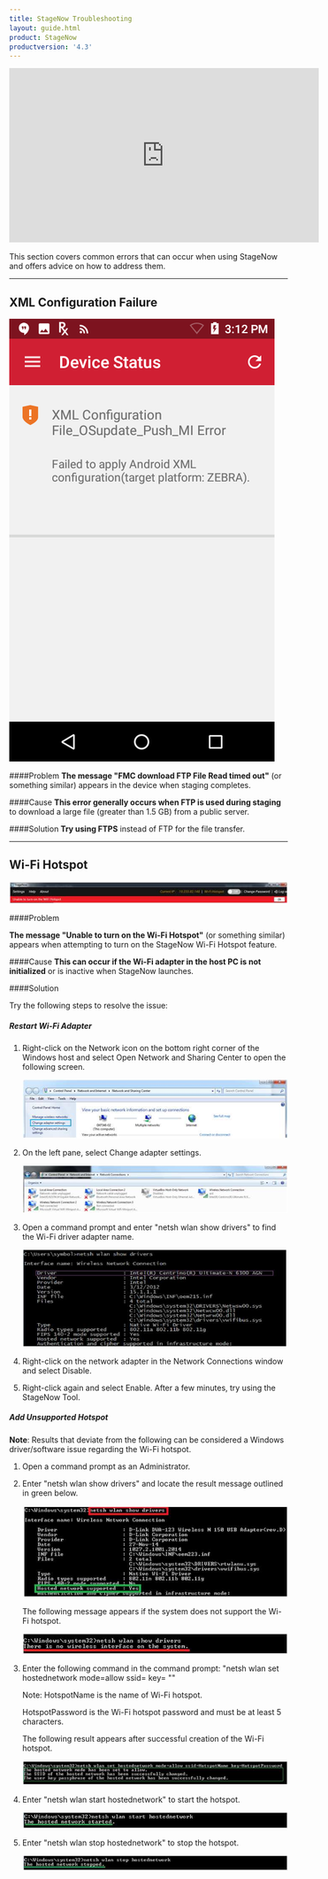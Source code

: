 ```yaml
---
title: StageNow Troubleshooting
layout: guide.html
product: StageNow
productversion: '4.3'
---
```


<iframe width="560" height="315" src="https://www.youtube.com/embed/HIHqXYVwFQ8" frameborder="0" allow="accelerometer; autoplay; encrypted-media; gyroscope; picture-in-picture" allowfullscreen></iframe>

This section covers common errors that can occur when using StageNow and offers advice on how to address them. 

-----

## XML Configuration Failure

![img](XML_configuration_failed_error.png)

####Problem
**The message "FMC download FTP File Read timed out"** (or something similar) appears in the device when staging completes. 

####Cause
**This error generally occurs when FTP is used during staging** to download a large file (greater than 1.5 GB) from a public server. 

####Solution
**Try using FTPS** instead of FTP for the file transfer. 

-----

## Wi-Fi Hotspot 

![img](../images/TroubleWifi_Error.jpg)

####Problem

**The message "Unable to turn on the Wi-Fi Hotspot"** (or something similar) appears when attempting to turn on the StageNow Wi-Fi Hotspot feature. 

####Cause
**This can occur if the Wi-Fi adapter in the host PC is not initialized** or is inactive when StageNow launches. 

####Solution 

Try the following steps to resolve the issue: 

##### Restart Wi-Fi Adapter

1. Right-click on the Network icon on the bottom right corner of the Windows host and select Open Network and Sharing Center to open the following screen.

   ![img](../images/TroubleWifi_NWSharingCenter.jpg)

2. On the left pane, select Change adapter settings.

   ![img](../images/TroubleWifi_ChangeSettings.jpg)

3. Open a command prompt and enter "netsh wlan show drivers" to find the Wi-Fi driver adapter name.

   ![img](../images/TroubleWifi_CommandPrompt.jpg)

4. Right-click on the network adapter in the Network Connections window and select Disable. 

5. Right-click again and select Enable. After a few minutes, try using the StageNow Tool.


##### Add Unsupported Hotspot

**Note**: Results that deviate from the following can be considered a Windows driver/software issue regarding the Wi-Fi hotspot. 


1. Open a command prompt as an Administrator.

2. Enter "netsh wlan show drivers" and locate the result message outlined in green below.

   ![img](../images/TroubleWifi_ShowDrivers.jpg)

   The following message appears if the system does not support the Wi-Fi hotspot.

   ![img](../images/TroubleWifi_NoHotspotMessage.jpg)

3. Enter the following command in the command prompt: 
"netsh wlan set hostednetwork mode=allow ssid=<HotspotName> key= <HotspotPassword>""

   Note: HotspotName is the name of Wi-Fi hotspot.

   HotspotPassword is the Wi-Fi hotspot password and must be at least 5 characters.

   The following result appears after successful creation of the Wi-Fi hotspot.
 
   ![img](../images/TroubleWifi_HotspotCreateMessage.jpg)

4. Enter "netsh wlan start hostednetwork" to start the hotspot. 
 
   ![img](../images/TroubleWifi_StartHotspot.jpg)

5. Enter "netsh wlan stop hostednetwork" to stop the hotspot. 
 
   ![img](../images/TroubleWifi_StopHotspot.jpg)

